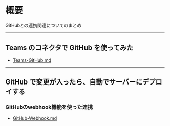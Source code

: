 # 概要
GitHubとの連携関連についてのまとめ

---

## Teams のコネクタで GitHub を使ってみた
- [Teams-GitHub.md](Teams-GitHub.md)

---

## GitHub で変更が入ったら、自動でサーバーにデプロイする
### GitHubのwebhook機能を使った連携
- [GitHub-Webhook.md](GitHub-Webhook.md)

